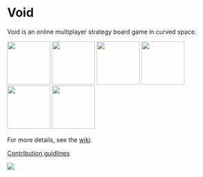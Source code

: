 # Void

Void is an online multiplayer strategy board game in curved space.

<img src="https://github.com/JamesFaix/Djambi3/wiki/images/3board.png" width=100/>
<img src="https://github.com/JamesFaix/Djambi3/wiki/images/4board.png" width=100/>
<img src="https://github.com/JamesFaix/Djambi3/wiki/images/5board.png" width=100/>
<img src="https://github.com/JamesFaix/Djambi3/wiki/images/6board.png" width=100/>
<img src="https://github.com/JamesFaix/Djambi3/wiki/images/7board.png" width=100/>
<img src="https://github.com/JamesFaix/Djambi3/wiki/images/8board.png" width=100/>

For more details, see the [wiki](https://github.com/JamesFaix/Djambi3/wiki).

[Contribution guidlines](CONTRIBUTING.md)

<img src="https://github.com/JamesFaix/Djambi3/wiki/images/screenshot.gif"/>
